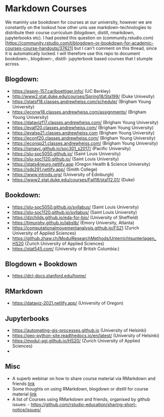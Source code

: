 # Markdown Courses

We maninly use bookdown for courses at our university, however we are constantly on the lookout how other unis use markdown-technologies to distribute their course curriculum (blogdown, distill, rmarkdown, jupyterbooks etc). I had posted this question on (community.rstudio.com)[https://community.rstudio.com/t/blogdown-or-bookdown-for-academic-courses-course-handouts/37621] but I can't comment on this thread, since it is automatically locked. I will therefore use this repo to document bookdown-, blogdown-, distill- jupyterbook based courses that I stumple across. 

## Blogdown:

- https://espm-157.carlboettiger.info/ (UC Berkley)
- http://www2.stat.duke.edu/courses/Spring18/Sta199/ (Duke Univesity)
- https://statsf18.classes.andrewheiss.com/schedule/ (Brigham Young University)
- https://econw18.classes.andrewheiss.com/assignments/ (Brigham Young University)
- https://datavizf17.classes.andrewheiss.com/ (Brigham Young University)
- https://evalf20.classes.andrewheiss.com/ (Brigham Young University)
- https://evalsp21.classes.andrewheiss.com (Brigham Young University)
- https://econf20.classes.andrewheiss.com/ (Brigham Young University) 
- https://econsp21.classes.andrewheiss.com/ (Brigham Young University)
- https://ismayc.github.io/soc301_s2017/ (Pacific University)
- https://slu-soc5050.github.io/ (Saint Louis University)
- https://slu-soc1120.github.io/ (Saint Louis University)
- https://stats4neuro.netlify.app (Oregon Health & Science University)
- https://sds291.netlify.app/ (Smith College)
- https://www.introds.org/ (University of Edinburgh)
- https://www2.stat.duke.edu/courses/Fall18/sta112.01/ (Duke)

## Bookdown:

- https://slu-soc5050.github.io/syllabus/ (Saint Louis University)
- https://slu-soc1120.github.io/syllabus/ (Saint Louis University)
- https://dzchilds.github.io/eda-for-bio/ (University of Sheffield)
- https://tjmurphy.github.io/jabstb/ (Emory University, Atlanta)
- https://computationalmovementanalysis.github.io/FS21 (Zurich University of Applied Sciences)
- https://github.zhaw.ch/ModulResearchMethods/Unterrichtsunterlagen_HS20 (Zurich University of Applied Sciences)
- https://stat545.com/ (University of British Columbia:)

## Blogdown + Bookdown
- https://dcl-docs.stanford.edu/home/


## RMarkdown
- https://dataviz-2021.netlify.app/ (University of Oregon)

## Jupyterbooks

- https://automating-gis-processes.github.io (University of Helsinki)
- https://geo-python-site.readthedocs.io/en/latest/ (University of Helsinki)
- https://modul-agi.github.io/HS20/ (Zurich University of Applied Sciences) 
- 


## Misc

- A superb webinar on how to share course material via RMarkdown and friends [link](https://rstudio.com/resources/webinars/sharing-on-short-notice-how-to-get-your-materials-online-with-r-markdown/)
- Some thoughts on using RMarkdown, blogdown or distill for course material [link](https://education.rstudio.com/blog/2021/02/distill-it-down/)
- A list of Courses using RMarkdown and friends, organised by github issues: - https://github.com/rstudio-education/sharing-short-notice/issues/


